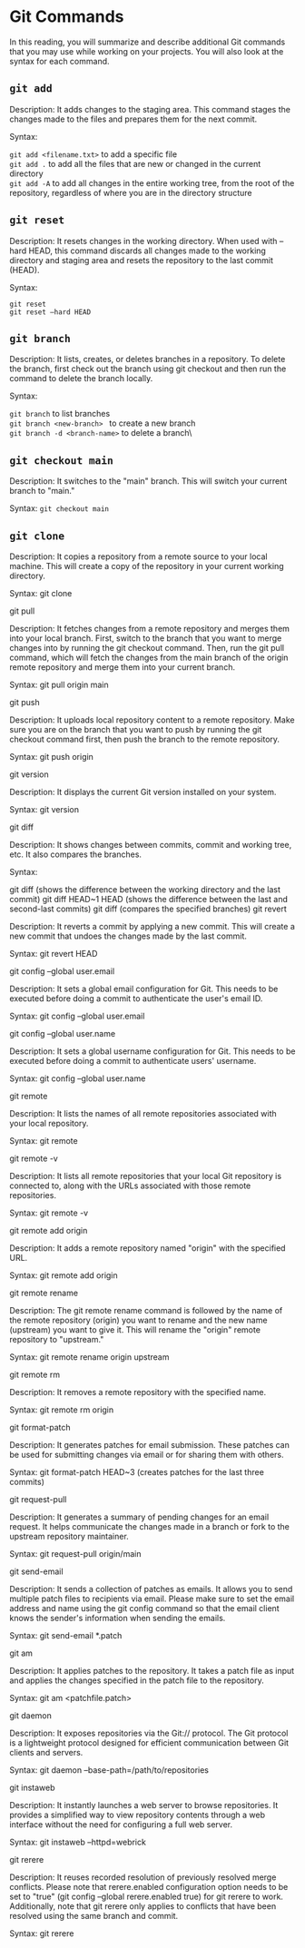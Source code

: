 # Git Commands

In this reading, you will summarize and describe additional Git commands that you may use while working on your projects. You will also look at the syntax for each command.

## `git add`

Description: It adds changes to the staging area. This command stages the changes made to the files and prepares them for the next commit.

Syntax:

`git add <filename.txt>` to add a specific file \
`git add .` to add all the files that are new or changed in the current directory \
`git add -A` to add all changes in the entire working tree, from the root of the repository, regardless of where you are in the directory structure 


## `git reset`

Description: It resets changes in the working directory. When used with –hard HEAD, this command discards all changes made to the working directory and staging area and resets the repository to the last commit (HEAD).

Syntax:

`git reset` \
`git reset –hard HEAD` 

## `git branch`

Description: It lists, creates, or deletes branches in a repository. To delete the branch, first check out the branch using git checkout and then run the command to delete the branch locally.

Syntax:

`git branch` to list branches \
`git branch <new-branch> ` to create a new branch \
`git branch -d <branch-name>` to delete a branch\

## `git checkout main`

Description: It switches to the "main" branch. This will switch your current branch to "main."

Syntax: `git checkout main`

## `git clone`

Description: It copies a repository from a remote source to your local machine. This will create a copy of the repository in your current working directory.

Syntax: git clone <repository URL>

git pull

Description: It fetches changes from a remote repository and merges them into your local branch. First, switch to the branch that you want to merge changes into by running the git checkout command. Then, run the git pull command, which will fetch the changes from the main branch of the origin remote repository and merge them into your current branch.

Syntax: git pull origin main

git push

Description: It uploads local repository content to a remote repository. Make sure you are on the branch that you want to push by running the git checkout command first, then push the branch to the remote repository.

Syntax: git push origin <branch-name>

git version

Description: It displays the current Git version installed on your system.

Syntax: git version

git diff

Description: It shows changes between commits, commit and working tree, etc. It also compares the branches.

Syntax:

git diff (shows the difference between the working directory and the last commit)
git diff HEAD~1 HEAD (shows the difference between the last and second-last commits)
git diff <branch-1> <branch-2> (compares the specified branches)
git revert

Description: It reverts a commit by applying a new commit. This will create a new commit that undoes the changes made by the last commit.

Syntax: git revert HEAD

git config –global user.email <Your GitHub Email>

Description: It sets a global email configuration for Git. This needs to be executed before doing a commit to authenticate the user's email ID.

Syntax: git config –global user.email <Your GitHub Email>

git config –global user.name <Your GitHub Username>

Description: It sets a global username configuration for Git. This needs to be executed before doing a commit to authenticate users' username.

Syntax: git config –global user.name <Your GitHub Username>

git remote

Description: It lists the names of all remote repositories associated with your local repository.

Syntax: git remote

git remote -v

Description: It lists all remote repositories that your local Git repository is connected to, along with the URLs associated with those remote repositories.

Syntax: git remote -v

git remote add origin <URL>

Description: It adds a remote repository named "origin" with the specified URL.

Syntax: git remote add origin <URL>

git remote rename

Description: The git remote rename command is followed by the name of the remote repository (origin) you want to rename and the new name (upstream) you want to give it. This will rename the "origin" remote repository to "upstream."

Syntax: git remote rename origin upstream

git remote rm <name>

Description: It removes a remote repository with the specified name.

Syntax: git remote rm origin

git format-patch

Description: It generates patches for email submission. These patches can be used for submitting changes via email or for sharing them with others.

Syntax: git format-patch HEAD~3 (creates patches for the last three commits)

git request-pull

Description: It generates a summary of pending changes for an email request. It helps communicate the changes made in a branch or fork to the upstream repository maintainer.

Syntax: git request-pull origin/main <myfork or branch_name>

git send-email

Description: It sends a collection of patches as emails. It allows you to send multiple patch files to recipients via email. Please make sure to set the email address and name using the git config command so that the email client knows the sender's information when sending the emails.

Syntax: git send-email *.patch

git am

Description: It applies patches to the repository. It takes a patch file as input and applies the changes specified in the patch file to the repository.

Syntax: git am <patchfile.patch>

git daemon

Description: It exposes repositories via the Git:// protocol. The Git protocol is a lightweight protocol designed for efficient communication between Git clients and servers.

Syntax: git daemon –base-path=/path/to/repositories

git instaweb

Description: It instantly launches a web server to browse repositories. It provides a simplified way to view repository contents through a web interface without the need for configuring a full web server.

Syntax: git instaweb –httpd=webrick

git rerere

Description: It reuses recorded resolution of previously resolved merge conflicts. Please note that rerere.enabled configuration option needs to be set to "true" (git config –global rerere.enabled true) for git rerere to work. Additionally, note that git rerere only applies to conflicts that have been resolved using the same branch and commit.

Syntax: git rerere

